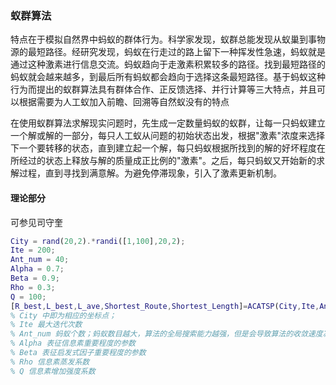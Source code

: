 ### 蚁群算法

特点在于模拟自然界中蚂蚁的群体行为。科学家发现，蚁群总能发现从蚁巢到事物源的最短路径。经研究发现，蚂蚁在行走过的路上留下一种挥发性急速，蚂蚁就是通过这种激素进行信息交流。蚂蚁趋向于走激素积累较多的路径。找到最短路径的蚂蚁就会越来越多，到最后所有蚂蚁都会趋向于选择这条最短路径。基于蚂蚁这种行为而提出的蚁群算法具有群体合作、正反馈选择、并行计算等三大特点，并且可以根据需要为人工蚁加入前瞻、回溯等自然蚁没有的特点

在使用蚁群算法求解现实问题时，先生成一定数量蚂蚁的蚁群，让每一只蚂蚁建立一个解或解的一部分，每只人工蚁从问题的初始状态出发，根据"激素"浓度来选择下一个要转移的状态，直到建立起一个解，每只蚂蚁根据所找到的解的好坏程度在所经过的状态上释放与解的质量成正比例的"激素"。之后，每只蚂蚁又开始新的求解过程，直到寻找到满意解。为避免停滞现象，引入了激素更新机制。



#### 理论部分

可参见司守奎

[数学建模算法与应用]: https://blog.csdn.net/kakiebu/article/details/76601776

```matlab
City = rand(20,2).*randi([1,100],20,2);
Ite = 200;
Ant_num = 40;
Alpha = 0.7;
Beta = 0.9;
Rho = 0.3;
Q = 100;
[R_best,L_best,L_ave,Shortest_Route,Shortest_Length]=ACATSP(City,Ite,Ant_num,Alpha,Beta,Rho,Q)
% City 中即为相应的坐标点； 
% Ite 最大迭代次数
% Ant_num 蚂蚁个数；蚂蚁数目越大，算法的全局搜索能力越强，但是会导致算法的收敛速度减慢
% Alpha 表征信息素重要程度的参数
% Beta 表征启发式因子重要程度的参数
% Rho 信息素蒸发系数
% Q 信息素增加强度系数
```

